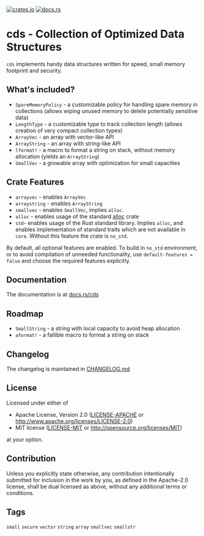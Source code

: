 [![crates.io][crates-badge]][crates-url]
[![docs.rs][docs-badge]][docs-url]

[crates-badge]: https://img.shields.io/crates/v/cds.svg
[crates-url]: https://crates.io/crates/cds
[docs-badge]: https://img.shields.io/docsrs/cds
[docs-url]: https://docs.rs/cds/latest/cds


# cds - Collection of Optimized Data Structures

`cds` implements handy data structures written for speed, small memory footprint and security.


## What's included?

- `SpareMemoryPolicy` - a customizable policy for handling spare memory in collections
  (allows wiping unused memory to delete potentially sensitive data)
- `LengthType` - a customizable type to track collection length
  (allows creation of very compact collection types)
- `ArrayVec` - an array with vector-like API
- `ArrayString` - an array with string-like API
- `lformat!` - a macro to format a string on stack, without memory allocation
  (yields an `ArrayString`)
- `SmallVec` - a growable array with optimization for small capacities


## Crate Features

- `arrayvec` - enables `ArrayVec`
- `arraystring` - enables `ArrayString`
- `smallvec` - enables `SmallVec`, implies `alloc`.
- `alloc` - enables usage of the standard [alloc] crate
- `std`- enables usage of the Rust standard library. Implies `alloc`, and enables implementation
  of standard traits which are not available in `core`. Without this feature the crate is `no_std`.

By default, all optional features are enabled. To build in `no_std` environment, or to avoid
compilation of unneeded functionality, use `default-features = false` and choose the required
features explicitly.

[alloc]: https://doc.rust-lang.org/alloc/


## Documentation

The documentation is at [docs.rs/cds][docs-url]


## Roadmap

- `SmallString` - a string with local capacity to avoid heap allocation
- `aformat!` - a fallible macro to format a string on stack


## Changelog

The changelog is maintained in [CHANGELOG.md](CHANGELOG.md)


## License

Licensed under either of

* Apache License, Version 2.0
  ([LICENSE-APACHE](LICENSE-APACHE) or http://www.apache.org/licenses/LICENSE-2.0)
* MIT license
  ([LICENSE-MIT](LICENSE-MIT) or http://opensource.org/licenses/MIT)

at your option.


## Contribution

Unless you explicitly state otherwise, any contribution intentionally submitted
for inclusion in the work by you, as defined in the Apache-2.0 license, shall be
dual licensed as above, without any additional terms or conditions.


## Tags

`small` `secure` `vector` `string` `array` `smallvec` `smallstr`
